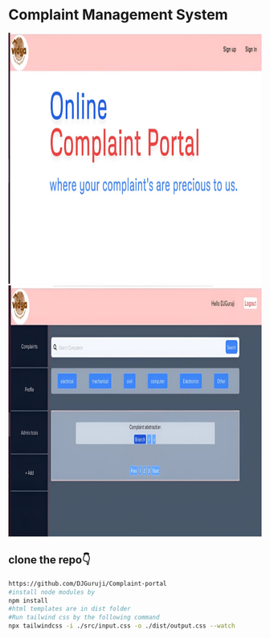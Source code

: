 # Complaint Management System

<img src="https://github.com/DJGuruji/Complaint-portal/blob/master/src/assets/img1.jpeg?raw=true" alt="cms" width="800" height="500">
<img src="https://github.com/DJGuruji/Complaint-portal/blob/master/src/assets/img2.jpeg?raw=true" alt="cms" width="800" height="500">

## clone the repo👇
```bash
https://github.com/DJGuruji/Complaint-portal
#install node modules by
npm install
#html templates are in dist folder
#Run tailwind css by the following command 
npx tailwindcss -i ./src/input.css -o ./dist/output.css --watch
```
